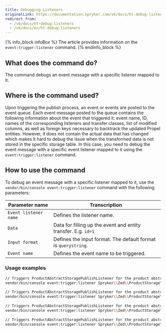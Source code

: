 ```yaml
---
title: Debugging Listeners
originalLink: https://documentation.spryker.com/v6/docs/ht-debug-listeners
redirect_from:
  - /v6/docs/ht-debug-listeners
  - /v6/docs/en/ht-debug-listeners
---
```


{% info_block infoBox %}
The article provides information on the `event:trigger:listener` command.
{% endinfo_block %}

## What does the command do?
The command debugs an event message with a specific listener mapped to it.

## Where is the command used?
Upon triggering the publish process, an event or events are posted to the event queue. Each event message posted to the queue contains the following information about the event that triggered it: event name, ID, names of the corresponding listeners and transfer classes, list of modified columns, as well as foreign keys necessary to backtrack the updated Propel entities. However, it does not contain the actual data that has changed which makes it hard to debug the issue when the transformed data is not stored in the specific storage table. In this case, you need to debug the event message with a specific event listener mapped to it using the `event:trigger:listener` command.

## How to use the command
To debug an event message with a specific listener mapped to it, use the `vendor/bin/console event:trigger:listener` command with the following parameters:

| Parameter name | Transcription |
| --- | --- |
| `Event listener name` | Defines the listener name. |
| `Data` | Data for filling up the event and entity transfer. E.g. `id=1` |
| `Input format` |Defines the input format. The default format is `querystring`.   |
| `Event name` | Defines the event name to be triggered. |

### Usage examples

```bash
// Triggers ProductAbstractStoragePublishListener for the product abstract with ID equal to 1.
vendor/bin/console event:trigger:listener Spryker\\Zed\\ProductStorage\\Communication\\Plugin\\Event\\Listener\\ProductAbstractStoragePublishListener id=1
 
// Triggers ProductAbstractStoragePublishListener for the product abstract with {additional data} and ID equal to 1 .
vendor/bin/console event:trigger:listener Spryker\\Zed\\ProductStorage\\Communication\\Plugin\\Event\\Listener\\ProductAbstractStoragePublishListener id=1{additional data}
 
// Triggers ProductAbstractStoragePublishListener for the product abstract with ID equal to 1. The output is in json format.
vendor/bin/console event:trigger:listener Spryker\\Zed\\ProductStorage\\Communication\\Plugin\\Event\\Listener\\ProductAbstractStoragePublishListener {\"id\":1} -f json
 
// Triggers ProductAbstractStoragePublishListener for the product abstract with the  PRODUCT_ABSTRACT_PUBLISH event name and ID equal to 1. The output is in json format.
vendor/bin/console event:trigger:listener Spryker\\Zed\\ProductStorage\\Communication\\Plugin\\Event\\Listener\\ProductAbstractStoragePublishListener {\"id\":1} -f json -e PRODUCT_ABSTRACT_PUBLISH
```

<!-- Last review date: Mar 9, 2019 -by Oleksandr Myrnyi, Andrii Tserkovnyi-->
